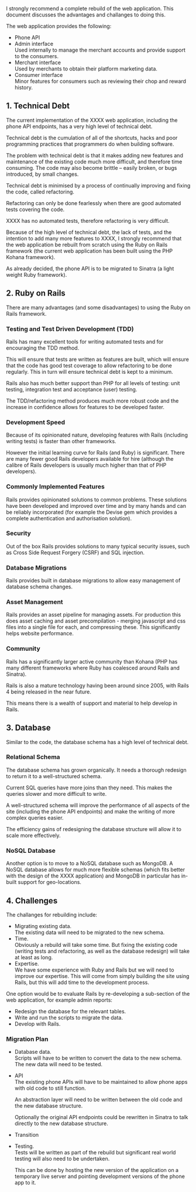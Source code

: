 
I strongly recommend a complete rebuild of the web application. This document
discusses the advantages and challanges to doing this.

The web application provides the following:
* Phone API
* Admin interface  
    Used internally to manage the merchant accounts and provide support to the
    consumers.
* Merchant interface  
    Used by merchants to obtain their platform marketing data.
* Consumer interface  
    Minor features for consumers such as reviewing their chop and reward
    history.

##  1. Technical Debt

The current implementation of the XXXX web application, including the phone API
endpoints, has a very high level of technical debt.

Technical debt is the cumulation of all of the shortcuts, hacks and poor
programming practices that programmers do when building software.

The problem with technical debt is that it makes adding new features and
maintenance of the existing code much more difficult, and therefore time
consuming. The code may also become brittle – easily broken, or bugs
introduced, by small changes.

Technical debt is minimised by a process of continually improving and fixing
the code, called refactoring.

Refactoring can only be done fearlessly when there are good automated tests
covering the code.

XXXX has no automated tests, therefore refactoring is very difficult.

Because of the high level of technical debt, the lack of tests, and the
intention to add many more features to XXXX, I strongly recommend that the web
application be rebuilt from scratch using the Ruby on Rails framework (the
current web application has been built using the PHP Kohana framework).

As already decided, the phone API is to be migrated to Sinatra (a light weight
Ruby framework).

##  2. Ruby on Rails

There are many advantages (and some disadvantages) to using the Ruby on Rails
framework.

### Testing and Test Driven Development (TDD)

Rails has many excellent tools for writing automated tests and for encouraging
the TDD method.

This will ensure that tests are written as features are built, which will
ensure that the code has good test coverage to allow refactoring to be done
regularly. This in turn will ensure technical debt is kept to a minimum.

Rails also has much better support than PHP for all levels of testing: unit
testing, integration test and acceptance (user) testing.

The TDD/refactoring method produces much more robust code and the increase in
confidence allows for features to be developed faster.

### Development Speed

Because of its opinionated nature, developing features with Rails (including
writing tests) is faster than other frameworks.

However the initial learning curve for Rails (and Ruby) is significant. There
are many fewer good Rails developers available for hire (although the calibre
of Rails developers is usually much higher than that of PHP developers).

### Commonly Implemented Features

Rails provides opinionated solutions to common problems. These solutions have
been developed and improved over time and by many hands and can be reliably
incorporated (for example the Devise gem which provides a complete
authentication and authorisation solution).

### Security

Out of the box Rails provides solutions to many typical security issues, such
as Cross Side Request Forgery (CSRF) and SQL injection.

### Database Migrations

Rails provides built in database migrations to allow easy management of
database schema changes.

### Asset Management

Rails provides an asset pipeline for managing assets. For production this
does asset caching and asset precompilation - merging javascript and css files
into a single file for each, and compressing these. This significantly helps
website performance.

### Community

Rails has a significantly larger active community than Kohana (PHP has
many different frameworks where Ruby has coalesced around Rails and Sinatra).

Rails is also a mature technology having been around since 2005, with Rails 4
being released in the near future.

This means there is a wealth of support and material to help develop in Rails.

##  3. Database

Similar to the code, the database schema has a high level of technical debt.

### Relational Schema

The database schema has grown organically. It needs a thorough redesign to
return it to a well-structured schema.

Current SQL queries have more joins than they need. This makes the queries
slower and more difficult to write.

A well-structured schema will improve the performance of all aspects of the
site (including the phone API endpoints) and make the writing of more complex
queries easier.

The efficiency gains of redesigning the database structure will allow it to
scale more effectively.

### NoSQL Database

Another option is to move to a NoSQL database such as MongoDB. A NoSQL database
allows for much more flexible schemas (which fits better with the design of the
XXXX application) and MongoDB in particular has in-built support for
geo-locations.

##  4. Challenges

The challanges for rebuilding include:  
* Migrating existing data.  
    The existing data will need to be migrated to the new schema.
* Time.  
    Obviously a rebuild will take some time. But fixing the existing code
    (writing tests and refactoring, as well as the database redesign) will take
    at least as long.
* Expertise.  
    We have some experience with Ruby and Rails but we will need to improve our
    expertise. This will come from simply building the site using Rails, but
    this will add time to the development process.

One option would be to evaluate Rails by re-developing a sub-section of the web
application, for example admin reports:
* Redesign the database for the relevant tables.
* Write and run the scripts to migrate the data.
* Develop with Rails.

### Migration Plan

* Database data.  
    Scripts will have to be written to convert the data to the new schema. The
    new data will need to be tested.
* API  
    The existing phone APIs will have to be maintained to allow phone apps with
    old code to still function.

    An abstraction layer will need to be written between the old code and the
    new database structure.

    Optionally the original API endpoints could be rewritten in Sinatra to talk
    directly to the new database structure.
* Transition
* Testing.  
    Tests will be written as part of the rebuild but significant real world
    testing will also need to be undertaken.

    This can be done by hosting the new version of the application on a
    temporary live server and pointing development versions of the phone app to
    it.


